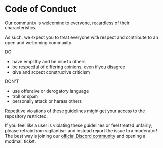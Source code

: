# Code of Conduct

Our community is welcoming to everyone, regardless of their characteristics.

As such, we expect you to treat everyone with respect and contribute to an open and welcoming community.

DO

-   have empathy and be nice to others
-   be respectful of differing opinions, even if you disagree
-   give and accept constructive criticism

DON'T

-   use offensive or derogatory language
-   troll or spam
-   personally attack or harass others

Repetitive violations of these guidelines might get your access to the repository restricted.

If you feel like a user is violating these guidelines or feel treated unfairly, please refrain from vigilantism
and instead report the issue to a moderator! The best way is joining our [official Discord community](https://plexcord.club/discord)
and opening a modmail ticket.
